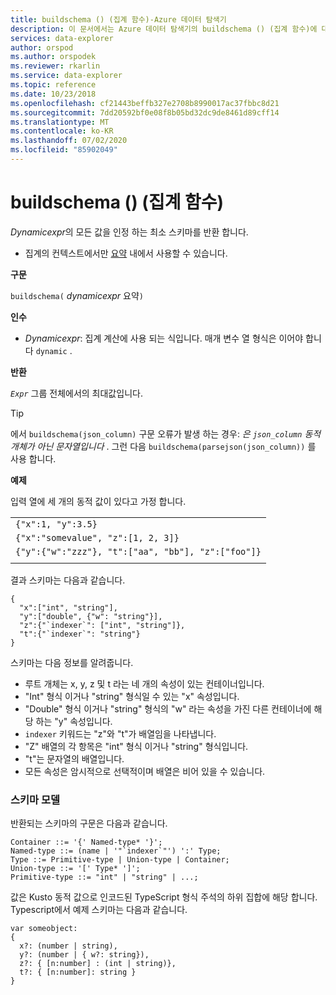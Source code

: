 ```yaml
---
title: buildschema () (집계 함수)-Azure 데이터 탐색기
description: 이 문서에서는 Azure 데이터 탐색기의 buildschema () (집계 함수)에 대해 설명 합니다.
services: data-explorer
author: orspod
ms.author: orspodek
ms.reviewer: rkarlin
ms.service: data-explorer
ms.topic: reference
ms.date: 10/23/2018
ms.openlocfilehash: cf21443beffb327e2708b8990017ac37fbbc8d21
ms.sourcegitcommit: 7dd20592bf0e08f8b05bd32dc9de8461d89cff14
ms.translationtype: MT
ms.contentlocale: ko-KR
ms.lasthandoff: 07/02/2020
ms.locfileid: "85902049"
---
```

# <a name="buildschema-aggregation-function"></a>buildschema () (집계 함수)

*Dynamicexpr*의 모든 값을 인정 하는 최소 스키마를 반환 합니다.

* 집계의 컨텍스트에서만 [요약](summarizeoperator.md) 내에서 사용할 수 있습니다.

**구문**

`buildschema(` *dynamicexpr* 요약`)`

**인수**

* *Dynamicexpr*: 집계 계산에 사용 되는 식입니다. 매개 변수 열 형식은 이어야 합니다 `dynamic` . 

**반환**

*`Expr`* 그룹 전체에서의 최대값입니다.

> [!TIP] 
> 에서 `buildschema(json_column)` 구문 오류가 발생 하는 경우: *은 `json_column` 동적 개체가 아닌 문자열입니다* . 그런 다음 `buildschema(parsejson(json_column))` 를 사용 합니다.

**예제**

입력 열에 세 개의 동적 값이 있다고 가정 합니다.

||
|---|
|`{"x":1, "y":3.5}`|
|`{"x":"somevalue", "z":[1, 2, 3]}`|
|`{"y":{"w":"zzz"}, "t":["aa", "bb"], "z":["foo"]}`|
||

결과 스키마는 다음과 같습니다.

    { 
      "x":["int", "string"], 
      "y":["double", {"w": "string"}], 
      "z":{"`indexer`": ["int", "string"]}, 
      "t":{"`indexer`": "string"} 
    }

스키마는 다음 정보를 알려줍니다.

* 루트 개체는 x, y, z 및 t 라는 네 개의 속성이 있는 컨테이너입니다.
* "Int" 형식 이거나 "string" 형식일 수 있는 "x" 속성입니다.
* "Double" 형식 이거나 "string" 형식의 "w" 라는 속성을 가진 다른 컨테이너에 해당 하는 "y" 속성입니다.
* ``indexer`` 키워드는 "z"와 "t"가 배열임을 나타냅니다.
* "Z" 배열의 각 항목은 "int" 형식 이거나 "string" 형식입니다.
* "t"는 문자열의 배열입니다.
* 모든 속성은 암시적으로 선택적이며 배열은 비어 있을 수 있습니다.

### <a name="schema-model"></a>스키마 모델

반환되는 스키마의 구문은 다음과 같습니다.

    Container ::= '{' Named-type* '}';
    Named-type ::= (name | '"`indexer`"') ':' Type;
    Type ::= Primitive-type | Union-type | Container;
    Union-type ::= '[' Type* ']';
    Primitive-type ::= "int" | "string" | ...;

값은 Kusto 동적 값으로 인코드된 TypeScript 형식 주석의 하위 집합에 해당 합니다. Typescript에서 예제 스키마는 다음과 같습니다.

    var someobject: 
    { 
      x?: (number | string), 
      y?: (number | { w?: string}), 
      z?: { [n:number] : (int | string)},
      t?: { [n:number]: string } 
    }
    
